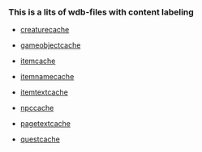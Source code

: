 ### This is a lits of wdb-files with content labeling

-   [creaturecache](creaturecache)

<!-- -->

-   [gameobjectcache](gameobjectcache)

<!-- -->

-   [itemcache](itemcache)

<!-- -->

-   [itemnamecache](itemnamecache)

<!-- -->

-   [itemtextcache](itemtextcache)

<!-- -->

-   [npccache](npccache)

<!-- -->

-   [pagetextcache](pagetextcache)

<!-- -->

-   [questcache](questcache)
